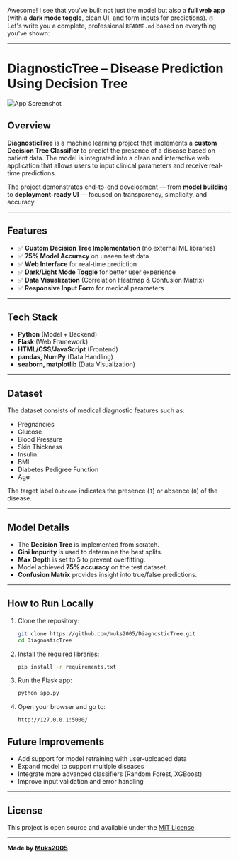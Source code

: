 Awesome! I see that you’ve built not just the model but also a **full web app** (with a **dark mode toggle**, clean UI, and form inputs for predictions). 🔥  
Let's write you a complete, professional `README.md` based on everything you've shown:

---

# DiagnosticTree – Disease Prediction Using Decision Tree

![App Screenshot](./static/screenshot.png)

## Overview

**DiagnosticTree** is a machine learning project that implements a **custom Decision Tree Classifier** to predict the presence of a disease based on patient data. The model is integrated into a clean and interactive web application that allows users to input clinical parameters and receive real-time predictions.

The project demonstrates end-to-end development — from **model building** to **deployment-ready UI** — focused on transparency, simplicity, and accuracy.

---

## Features

- ✅ **Custom Decision Tree Implementation** (no external ML libraries)
- ✅ **75% Model Accuracy** on unseen test data
- ✅ **Web Interface** for real-time prediction
- ✅ **Dark/Light Mode Toggle** for better user experience
- ✅ **Data Visualization** (Correlation Heatmap & Confusion Matrix)
- ✅ **Responsive Input Form** for medical parameters

---

## Tech Stack

- **Python** (Model + Backend)
- **Flask** (Web Framework)
- **HTML/CSS/JavaScript** (Frontend)
- **pandas, NumPy** (Data Handling)
- **seaborn, matplotlib** (Data Visualization)

---

## Dataset

The dataset consists of medical diagnostic features such as:
- Pregnancies
- Glucose
- Blood Pressure
- Skin Thickness
- Insulin
- BMI
- Diabetes Pedigree Function
- Age

The target label `Outcome` indicates the presence (`1`) or absence (`0`) of the disease.

---

## Model Details

- The **Decision Tree** is implemented from scratch.
- **Gini Impurity** is used to determine the best splits.
- **Max Depth** is set to 5 to prevent overfitting.
- Model achieved **75% accuracy** on the test dataset.
- **Confusion Matrix** provides insight into true/false predictions.

---

## How to Run Locally

1. Clone the repository:
   ```bash
   git clone https://github.com/muks2005/DiagnosticTree.git
   cd DiagnosticTree
   ```

2. Install the required libraries:
   ```bash
   pip install -r requirements.txt
   ```

3. Run the Flask app:
   ```bash
   python app.py
   ```

4. Open your browser and go to:
   ```
   http://127.0.0.1:5000/
   ```


## Future Improvements

- Add support for model retraining with user-uploaded data
- Expand model to support multiple diseases
- Integrate more advanced classifiers (Random Forest, XGBoost)
- Improve input validation and error handling

---

## License

This project is open source and available under the [MIT License](LICENSE).

---

**Made  by [Muks2005](https://github.com/muks2005)**





